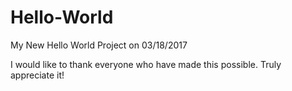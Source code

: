 # Hello-World
My New Hello World Project on 03/18/2017

I would like to thank everyone who have made this possible.  Truly appreciate it!



